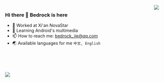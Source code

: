 
<img align="right" src="https://github-readme-stats.vercel.app/api/top-langs/?username=BedRockJie&hide=c&show_icons=true&theme=vue-dark"/>

### Hi there 👋 Bedrock is here
- 🔭 Worked at Xi'an NovaStar
- 🌱 Learning Android's multimedia
- 📫 How to reach me: bedrock_jie@qq.com
- 🌏 Available languages for me `中文, English`
<br/>
<br/>
<br/>
<br/>

<img align="left" src="https://github-readme-stats.vercel.app/api?username=BedRockJie&show_icons=true&theme=vue-dark"/>


<br>


<!--
**BedRockJie/BedRockJie** is a ✨ _special_ ✨ repository because its `README.md` (this file) appears on your GitHub profile.

Here are some ideas to get you started:

- 🔭 I’m currently working on ...
- 🌱 I’m currently learning ...
- 👯 I’m looking to collaborate on ...
- 🤔 I’m looking for help with ...
- 💬 Ask me about ...
- 📫 How to reach me: ...
- 😄 Pronouns: ...
- ⚡ Fun fact: ...
-->
